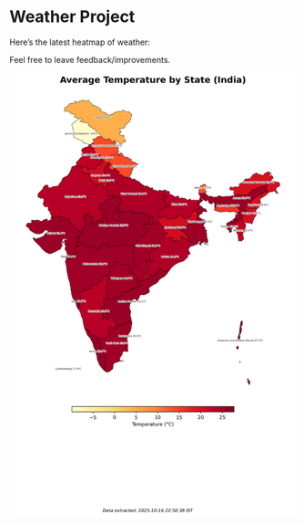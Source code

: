 # Weather Project

Here’s the latest heatmap of weather:

Feel free to leave feedback/improvements.

![India Heatmap](docs/assets/india_heatmap.png?v=F12968)
